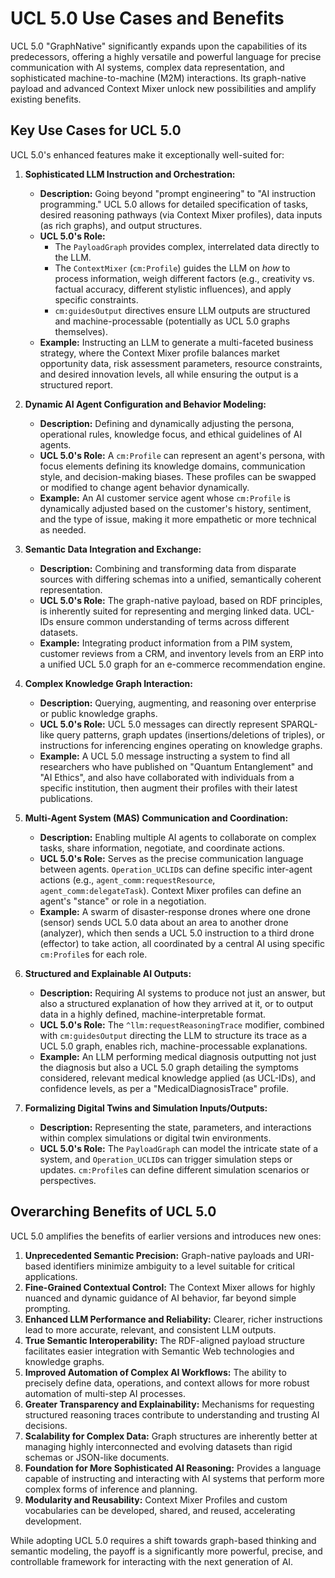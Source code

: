 # UCL 5.0 Use Cases and Benefits

UCL 5.0 "GraphNative" significantly expands upon the capabilities of its predecessors, offering a highly versatile and powerful language for precise communication with AI systems, complex data representation, and sophisticated machine-to-machine (M2M) interactions. Its graph-native payload and advanced Context Mixer unlock new possibilities and amplify existing benefits.

## Key Use Cases for UCL 5.0

UCL 5.0's enhanced features make it exceptionally well-suited for:

1.  **Sophisticated LLM Instruction and Orchestration:**
    *   **Description:** Going beyond "prompt engineering" to "AI instruction programming." UCL 5.0 allows for detailed specification of tasks, desired reasoning pathways (via Context Mixer profiles), data inputs (as rich graphs), and output structures.
    *   **UCL 5.0's Role:**
        *   The `PayloadGraph` provides complex, interrelated data directly to the LLM.
        *   The `ContextMixer` (`cm:Profile`) guides the LLM on *how* to process information, weigh different factors (e.g., creativity vs. factual accuracy, different stylistic influences), and apply specific constraints.
        *   `cm:guidesOutput` directives ensure LLM outputs are structured and machine-processable (potentially as UCL 5.0 graphs themselves).
    *   **Example:** Instructing an LLM to generate a multi-faceted business strategy, where the Context Mixer profile balances market opportunity data, risk assessment parameters, resource constraints, and desired innovation levels, all while ensuring the output is a structured report.

2.  **Dynamic AI Agent Configuration and Behavior Modeling:**
    *   **Description:** Defining and dynamically adjusting the persona, operational rules, knowledge focus, and ethical guidelines of AI agents.
    *   **UCL 5.0's Role:** A `cm:Profile` can represent an agent's persona, with focus elements defining its knowledge domains, communication style, and decision-making biases. These profiles can be swapped or modified to change agent behavior dynamically.
    *   **Example:** An AI customer service agent whose `cm:Profile` is dynamically adjusted based on the customer's history, sentiment, and the type of issue, making it more empathetic or more technical as needed.

3.  **Semantic Data Integration and Exchange:**
    *   **Description:** Combining and transforming data from disparate sources with differing schemas into a unified, semantically coherent representation.
    *   **UCL 5.0's Role:** The graph-native payload, based on RDF principles, is inherently suited for representing and merging linked data. UCL-IDs ensure common understanding of terms across different datasets.
    *   **Example:** Integrating product information from a PIM system, customer reviews from a CRM, and inventory levels from an ERP into a unified UCL 5.0 graph for an e-commerce recommendation engine.

4.  **Complex Knowledge Graph Interaction:**
    *   **Description:** Querying, augmenting, and reasoning over enterprise or public knowledge graphs.
    *   **UCL 5.0's Role:** UCL 5.0 messages can directly represent SPARQL-like query patterns, graph updates (insertions/deletions of triples), or instructions for inferencing engines operating on knowledge graphs.
    *   **Example:** A UCL 5.0 message instructing a system to find all researchers who have published on "Quantum Entanglement" and "AI Ethics", and also have collaborated with individuals from a specific institution, then augment their profiles with their latest publications.

5.  **Multi-Agent System (MAS) Communication and Coordination:**
    *   **Description:** Enabling multiple AI agents to collaborate on complex tasks, share information, negotiate, and coordinate actions.
    *   **UCL 5.0's Role:** Serves as the precise communication language between agents. `Operation_UCLID`s can define specific inter-agent actions (e.g., `agent_comm:requestResource`, `agent_comm:delegateTask`). Context Mixer profiles can define an agent's "stance" or role in a negotiation.
    *   **Example:** A swarm of disaster-response drones where one drone (sensor) sends UCL 5.0 data about an area to another drone (analyzer), which then sends a UCL 5.0 instruction to a third drone (effector) to take action, all coordinated by a central AI using specific `cm:Profile`s for each role.

6.  **Structured and Explainable AI Outputs:**
    *   **Description:** Requiring AI systems to produce not just an answer, but also a structured explanation of how they arrived at it, or to output data in a highly defined, machine-interpretable format.
    *   **UCL 5.0's Role:** The `^llm:requestReasoningTrace` modifier, combined with `cm:guidesOutput` directing the LLM to structure its trace as a UCL 5.0 graph, enables rich, machine-processable explanations.
    *   **Example:** An LLM performing medical diagnosis outputting not just the diagnosis but also a UCL 5.0 graph detailing the symptoms considered, relevant medical knowledge applied (as UCL-IDs), and confidence levels, as per a "MedicalDiagnosisTrace" profile.

7.  **Formalizing Digital Twins and Simulation Inputs/Outputs:**
    *   **Description:** Representing the state, parameters, and interactions within complex simulations or digital twin environments.
    *   **UCL 5.0's Role:** The `PayloadGraph` can model the intricate state of a system, and `Operation_UCLID`s can trigger simulation steps or updates. `cm:Profile`s can define different simulation scenarios or perspectives.

## Overarching Benefits of UCL 5.0

UCL 5.0 amplifies the benefits of earlier versions and introduces new ones:

1.  **Unprecedented Semantic Precision:** Graph-native payloads and URI-based identifiers minimize ambiguity to a level suitable for critical applications.
2.  **Fine-Grained Contextual Control:** The Context Mixer allows for highly nuanced and dynamic guidance of AI behavior, far beyond simple prompting.
3.  **Enhanced LLM Performance and Reliability:** Clearer, richer instructions lead to more accurate, relevant, and consistent LLM outputs.
4.  **True Semantic Interoperability:** The RDF-aligned payload structure facilitates easier integration with Semantic Web technologies and knowledge graphs.
5.  **Improved Automation of Complex AI Workflows:** The ability to precisely define data, operations, and context allows for more robust automation of multi-step AI processes.
6.  **Greater Transparency and Explainability:** Mechanisms for requesting structured reasoning traces contribute to understanding and trusting AI decisions.
7.  **Scalability for Complex Data:** Graph structures are inherently better at managing highly interconnected and evolving datasets than rigid schemas or JSON-like documents.
8.  **Foundation for More Sophisticated AI Reasoning:** Provides a language capable of instructing and interacting with AI systems that perform more complex forms of inference and planning.
9.  **Modularity and Reusability:** Context Mixer Profiles and custom vocabularies can be developed, shared, and reused, accelerating development.

While adopting UCL 5.0 requires a shift towards graph-based thinking and semantic modeling, the payoff is a significantly more powerful, precise, and controllable framework for interacting with the next generation of AI.

